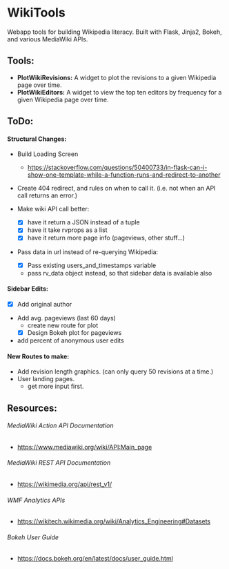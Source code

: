 # WikiTools
Webapp tools for building Wikipedia literacy. Built with Flask, Jinja2, Bokeh, and various MediaWiki APIs.

## Tools:
- <b>PlotWikiRevisions:</b> A widget to plot the revisions to a given Wikipedia page over time.
- <b>PlotWikiEditors:</b> A widget to view the top ten editors by frequency for a given Wikipedia page over time.


## ToDo:
#### Structural Changes:
- Build Loading Screen
  - https://stackoverflow.com/questions/50400733/in-flask-can-i-show-one-template-while-a-function-runs-and-redirect-to-another
- Create 404 redirect, and rules on when to call it. (i.e. not when an API call returns an error.)

- Make wiki API call better:
  -[x] have it return a JSON instead of a tuple
  -[x] have it take rvprops as a list      
  -[x] have it  return more page info (pageviews, other stuff...)

- Pass data in url instead of re-querying Wikipedia:
  -[x] Pass existing users_and_timestamps variable
  - pass rv_data object instead, so that sidebar data is available also

#### Sidebar Edits:
-[x] Add original author
- Add avg. pageviews (last 60 days)
  - create new route for plot
  -[x] Design Bokeh plot for pageviews
- add percent of anonymous user edits


#### New Routes to make:
- Add revision length graphics.
    (can only query 50 revisions at a time.)
- User landing pages.
  - get more input first.


## Resources:
###### MediaWiki Action API Documentation
- https://www.mediawiki.org/wiki/API:Main_page

###### MediaWiki REST API Documentation
- https://wikimedia.org/api/rest_v1/

###### WMF Analytics APIs
- https://wikitech.wikimedia.org/wiki/Analytics_Engineering#Datasets

###### Bokeh User Guide
- https://docs.bokeh.org/en/latest/docs/user_guide.html


